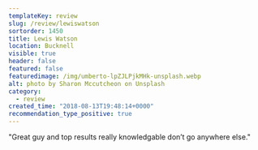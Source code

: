 ```yaml
---
templateKey: review
slug: /review/lewiswatson
sortorder: 1450
title: Lewis Watson
location: Bucknell
visible: true
header: false
featured: false
featuredimage: /img/umberto-lpZJLPjkMHk-unsplash.webp
alt: photo by Sharon Mccutcheon on Unsplash
category:
  - review
created_time: "2018-08-13T19:48:14+0000"
recommendation_type_positive: true
---
```


"Great guy and top results really knowledgable don’t go anywhere else."
